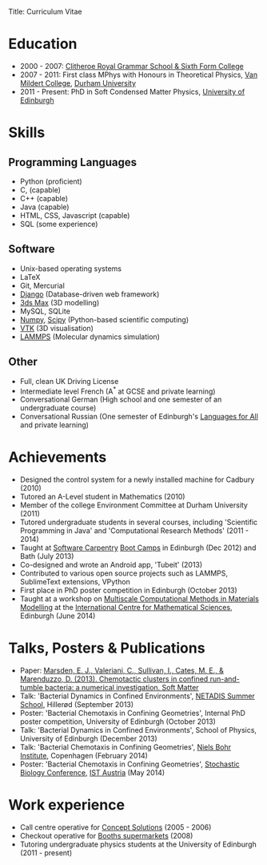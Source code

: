 Title: Curriculum Vitae

# Education

- 2000 - 2007: [Clitheroe Royal Grammar School & Sixth Form College](http://www.crgs.org.uk)
- 2007 - 2011: First class MPhys with Honours in Theoretical Physics, [Van Mildert College](http://www.dur.ac.uk/van-mildert.college), [Durham University](http://www.dur.ac.uk)
- 2011 - Present: PhD in Soft Condensed Matter Physics, [University of Edinburgh](http://www.ed.ac.uk/home)

# Skills

## Programming Languages

- Python (proficient)
- C, (capable)
- C++ (capable)
- Java (capable)
- HTML, CSS, Javascript (capable)
- SQL (some experience)

## Software

- Unix-based operating systems
- LaTeX
- Git, Mercurial
- [Django](http://www.djangoproject.com) (Database-driven web framework)
- [3ds Max](http://www.autodesk.co.uk/products/autodesk-3ds-max) (3D modelling)
- MySQL, SQLite
- [Numpy](http://www.numpy.org), [Scipy](http://www.scipy.org) (Python-based scientific computing)
- [VTK](http://www.vtk.org) (3D visualisation)
- [LAMMPS](http://lammps.sandia.gov) (Molecular dynamics simulation)

## Other

- Full, clean UK Driving License
- Intermediate level French (A<sup>*</sup> at GCSE and private learning)
- Conversational German (High school and one semester of an undergraduate course)
- Conversational Russian (One semester of Edinburgh's [Languages for All](http://www.ed.ac.uk/studying/short-courses/languages/for-all) and private learning)

# Achievements

- Designed the control system for a newly installed machine for Cadbury (2010)
- Tutored an A-Level student in Mathematics (2010)
- Member of the college Environment Committee at Durham University (2011)
- Tutored undergraduate students in several courses, including 'Scientific Programming in Java' and 'Computational Research Methods' (2011 - 2014)
- Taught at [Software Carpentry](http://software-carpentry.org) [Boot Camps](http://software-carpentry.org/bootcamps) in Edinburgh (Dec 2012) and Bath (July 2013)
- Co-designed and wrote an Android app, 'Tubeit' (2013)
- Contributed to various open source projects such as LAMMPS, SublimeText extensions, VPython
- First place in PhD poster competition in Edinburgh (October 2013)
- Taught at a workshop on [Multiscale Computational Methods in Materials Modelling](http://kac.maths.ed.ac.uk/~nais/MCM3) at the [International Centre for Mathematical Sciences](http://www.icms.org.uk/), Edinburgh (June 2014)

# Talks, Posters & Publications

- Paper: [Marsden, E. J., Valeriani, C., Sullivan, I., Cates, M. E., & Marenduzzo, D. (2013). Chemotactic clusters in confined run-and-tumble bacteria: a numerical investigation. Soft Matter](http://dx.doi.org/10.1039/c3sm52358f)
- Talk: 'Bacterial Dynamics in Confined Environments', [NETADIS Summer School](http://www.netadis.eu), Hillerød (September 2013)
- Poster: 'Bacterial Chemotaxis in Confining Geometries', Internal PhD poster competition, University of Edinburgh (October 2013)
- Talk: 'Bacterial Dynamics in Confined Environments', School of Physics, University of Edinburgh (December 2013)
- Talk: 'Bacterial Chemotaxis in Confining Geometries', [Niels Bohr Institute](http://www.nbi.ku.dk/english), Copenhagen (February 2014)
- Poster: 'Bacterial Chemotaxis in Confining Geometries', [Stochastic Biology Conference](http://ist.ac.at/stochastic-biology), [IST Austria](http://ist.ac.at) (May 2014)

# Work experience

- Call centre operative for [Concept Solutions](http://www.conceptpropertyclaims.co.uk) (2005 - 2006)
- Checkout operative for [Booths supermarkets](http://www.booths.co.uk) (2008)
- Tutoring undergraduate physics students at the University of Edinburgh (2011 - present)
